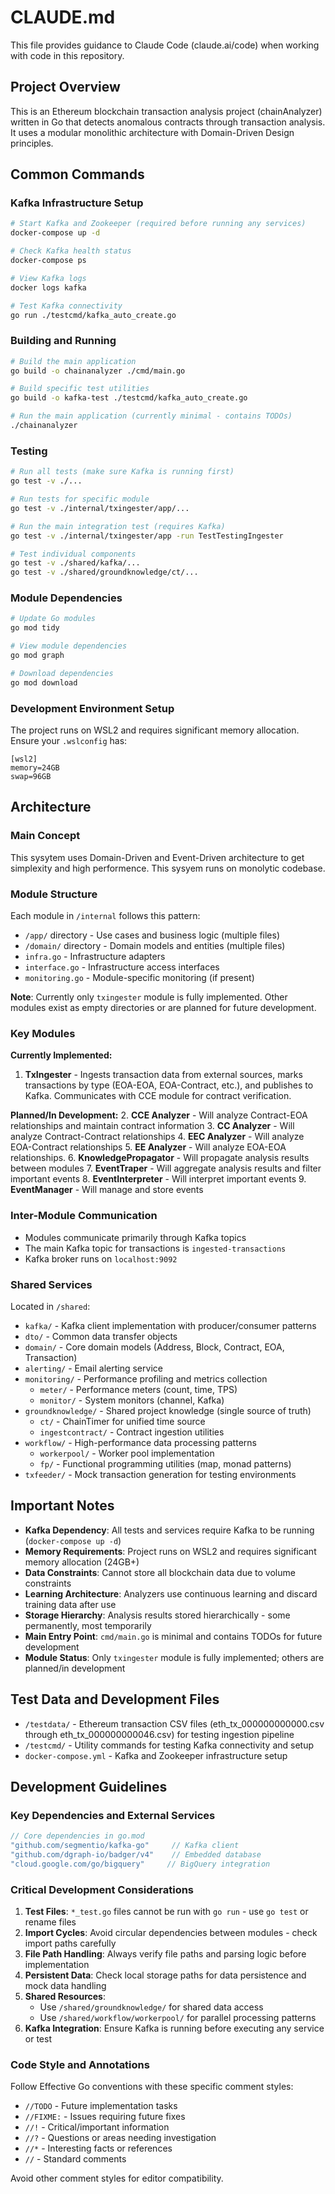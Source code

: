 # CLAUDE.md

This file provides guidance to Claude Code (claude.ai/code) when working with code in this repository.

## Project Overview

This is an Ethereum blockchain transaction analysis project (chainAnalyzer) written in Go that detects anomalous contracts through transaction analysis. It uses a modular monolithic architecture with Domain-Driven Design principles.

## Common Commands

### Kafka Infrastructure Setup

```bash
# Start Kafka and Zookeeper (required before running any services)
docker-compose up -d

# Check Kafka health status
docker-compose ps

# View Kafka logs
docker logs kafka

# Test Kafka connectivity
go run ./testcmd/kafka_auto_create.go
```

### Building and Running

```bash
# Build the main application
go build -o chainanalyzer ./cmd/main.go

# Build specific test utilities
go build -o kafka-test ./testcmd/kafka_auto_create.go

# Run the main application (currently minimal - contains TODOs)
./chainanalyzer
```

### Testing

```bash
# Run all tests (make sure Kafka is running first)
go test -v ./...

# Run tests for specific module
go test -v ./internal/txingester/app/...

# Run the main integration test (requires Kafka)
go test -v ./internal/txingester/app -run TestTestingIngester

# Test individual components
go test -v ./shared/kafka/...
go test -v ./shared/groundknowledge/ct/...
```

### Module Dependencies

```bash
# Update Go modules
go mod tidy

# View module dependencies
go mod graph

# Download dependencies
go mod download
```

### Development Environment Setup

The project runs on WSL2 and requires significant memory allocation. Ensure your `.wslconfig` has:
```
[wsl2]
memory=24GB
swap=96GB
```

## Architecture

### Main Concept
This sysytem uses Domain-Driven and Event-Driven architecture to get simplexity and high performence.
This sysyem runs on monolytic codebase.

### Module Structure

Each module in `/internal` follows this pattern:
- `/app/` directory - Use cases and business logic (multiple files)
- `/domain/` directory - Domain models and entities (multiple files)  
- `infra.go` - Infrastructure adapters
- `interface.go` - Infrastructure access interfaces
- `monitoring.go` - Module-specific monitoring (if present)

**Note**: Currently only `txingester` module is fully implemented. Other modules exist as empty directories or are planned for future development.

### Key Modules

**Currently Implemented:**
1. **TxIngester** - Ingests transaction data from external sources, marks transactions by type (EOA-EOA, EOA-Contract, etc.), and publishes to Kafka. Communicates with CCE module for contract verification.

**Planned/In Development:**
2. **CCE Analyzer** - Will analyze Contract-EOA relationships and maintain contract information
3. **CC Analyzer** - Will analyze Contract-Contract relationships
4. **EEC Analyzer** - Will analyze EOA-Contract relationships
5. **EE Analyzer** - Will analyze EOA-EOA relationships.
6. **KnowledgePropagator** - Will propagate analysis results between modules
7. **EventTraper** - Will aggregate analysis results and filter important events
8. **EventInterpreter** - Will interpret important events
9. **EventManager** - Will manage and store events

### Inter-Module Communication

- Modules communicate primarily through Kafka topics
- The main Kafka topic for transactions is `ingested-transactions`
- Kafka broker runs on `localhost:9092`

### Shared Services

Located in `/shared`:
- `kafka/` - Kafka client implementation with producer/consumer patterns
- `dto/` - Common data transfer objects  
- `domain/` - Core domain models (Address, Block, Contract, EOA, Transaction)
- `alerting/` - Email alerting service
- `monitoring/` - Performance profiling and metrics collection
  - `meter/` - Performance meters (count, time, TPS)
  - `monitor/` - System monitors (channel, Kafka)
- `groundknowledge/` - Shared project knowledge (single source of truth)
  - `ct/` - ChainTimer for unified time source
  - `ingestcontract/` - Contract ingestion utilities
- `workflow/` - High-performance data processing patterns
  - `workerpool/` - Worker pool implementation
  - `fp/` - Functional programming utilities (map, monad patterns)
- `txfeeder/` - Mock transaction generation for testing environments
## Important Notes

- **Kafka Dependency**: All tests and services require Kafka to be running (`docker-compose up -d`)
- **Memory Requirements**: Project runs on WSL2 and requires significant memory allocation (24GB+)
- **Data Constraints**: Cannot store all blockchain data due to volume constraints
- **Learning Architecture**: Analyzers use continuous learning and discard training data after use
- **Storage Hierarchy**: Analysis results stored hierarchically - some permanently, most temporarily
- **Main Entry Point**: `cmd/main.go` is minimal and contains TODOs for future development
- **Module Status**: Only `txingester` module is fully implemented; others are planned/in development

## Test Data and Development Files

- `/testdata/` - Ethereum transaction CSV files (eth_tx_000000000000.csv through eth_tx_000000000046.csv) for testing ingestion pipeline
- `/testcmd/` - Utility commands for testing Kafka connectivity and setup
- `docker-compose.yml` - Kafka and Zookeeper infrastructure setup

## Development Guidelines

### Key Dependencies and External Services

```go
// Core dependencies in go.mod
"github.com/segmentio/kafka-go"     // Kafka client
"github.com/dgraph-io/badger/v4"    // Embedded database
"cloud.google.com/go/bigquery"     // BigQuery integration
```

### Critical Development Considerations

1. **Test Files**: `*_test.go` files cannot be run with `go run` - use `go test` or rename files
2. **Import Cycles**: Avoid circular dependencies between modules - check import paths carefully
3. **File Path Handling**: Always verify file paths and parsing logic before implementation
4. **Persistent Data**: Check local storage paths for data persistence and mock data handling
5. **Shared Resources**: 
   - Use `/shared/groundknowledge/` for shared data access
   - Use `/shared/workflow/workerpool/` for parallel processing patterns
6. **Kafka Integration**: Ensure Kafka is running before executing any service or test

### Code Style and Annotations

Follow Effective Go conventions with these specific comment styles:
- `//TODO` - Future implementation tasks
- `//FIXME:` - Issues requiring future fixes
- `//!` - Critical/important information
- `//?` - Questions or areas needing investigation
- `//*` - Interesting facts or references
- `//` - Standard comments

Avoid other comment styles for editor compatibility.